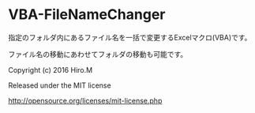 # VBA-FileNameChanger

指定のフォルダ内にあるファイル名を一括で変更するExcelマクロ(VBA)です。

ファイル名の移動にあわせてフォルダの移動も可能です。

Copyright (c) 2016 Hiro.M

Released under the MIT license

http://opensource.org/licenses/mit-license.php
